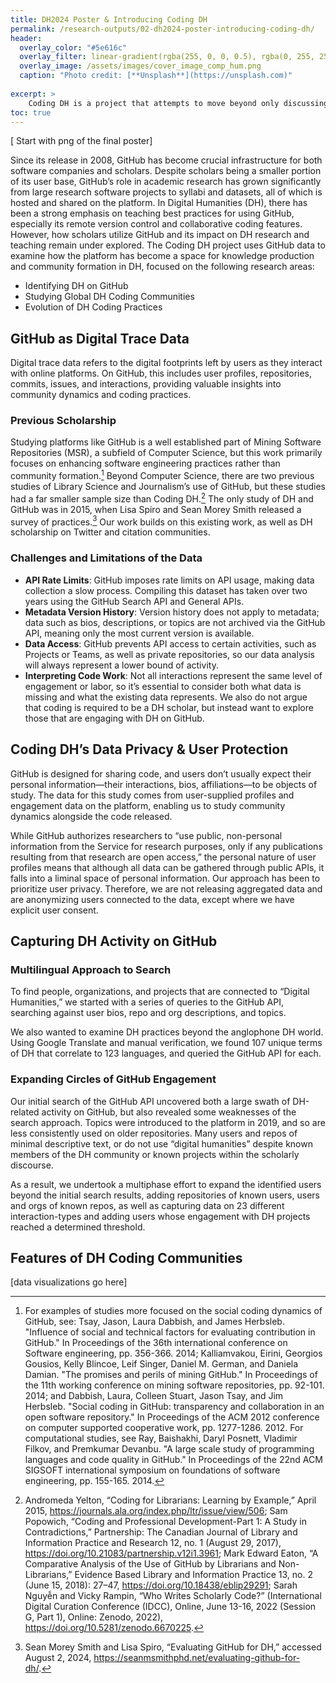 ```yaml
---
title: DH2024 Poster & Introducing Coding DH
permalink: /research-outputs/02-dh2024-poster-introducing-coding-dh/
header:
  overlay_color: "#5e616c"
  overlay_filter: linear-gradient(rgba(255, 0, 0, 0.5), rgba(0, 255, 255, 0.5))
  overlay_image: /assets/images/cover_image_comp_hum.png
  caption: "Photo credit: [**Unsplash**](https://unsplash.com)"
  
excerpt: >
    Coding DH is a project that attempts to move beyond only discussing best practices for coding in Digital Humanities to exploring how this field has developed and evolved coding practices and communities.
toc: true
---
```


[ Start with png of the final poster]

Since its release in 2008, GitHub has become crucial infrastructure for both software companies and scholars. Despite scholars being a smaller portion of its user base, GitHub’s role in academic research has grown significantly from large research software projects to syllabi and datasets, all of which is hosted and shared on the platform. In Digital Humanities (DH), there has been a strong emphasis on teaching best practices for using GitHub, especially its remote version control and collaborative coding features. However, how scholars utilize GitHub and its impact on DH research and teaching remain under explored. The Coding DH project uses GitHub data to examine how the platform has become a space for knowledge production and community formation in DH, focused on the following research areas:

- Identifying DH on GitHub
- Studying Global DH Coding Communities
- Evolution of DH Coding Practices

## GitHub as Digital Trace Data

Digital trace data refers to the digital footprints left by users as they interact with online platforms. On GitHub, this includes user profiles, repositories, commits, issues, and interactions, providing valuable insights into community dynamics and coding practices.

### Previous Scholarship 

Studying platforms like GitHub is a well established part of Mining Software Repositories (MSR), a subfield of Computer Science, but this work primarily focuses on enhancing software engineering practices rather than community formation.[^2] Beyond Computer Science, there are two previous studies of Library Science and Journalism’s use of GitHub, but these studies had a far smaller sample size than Coding DH.[^3] The only study of DH and GitHub was in 2015, when Lisa Spiro and Sean Morey Smith released a survey of practices.[^1] Our work builds on this existing work, as well as DH scholarship on Twitter and citation communities.

### Challenges and Limitations of the Data

- **API Rate Limits**: GitHub imposes rate limits on API usage, making data collection a slow process. Compiling this dataset has taken over two years using the GitHub Search API and General APIs.
- **Metadata Version History**: Version history does not apply to metadata; data such as bios, descriptions, or topics are not archived via the GitHub API, meaning only the most current version is available.
- **Data Access**: GitHub prevents API access to certain activities, such as Projects or Teams, as well as private repositories, so our data analysis will always represent a lower bound of activity.
- **Interpreting Code Work**: Not all interactions represent the same level of engagement or labor, so it’s essential to consider both what data is missing and what the existing data represents. We also do not argue that coding is required to be a DH scholar, but instead want to explore those that are engaging with DH on GitHub.

## Coding DH’s Data Privacy & User Protection

GitHub is designed for sharing code, and users don’t usually expect their personal information—their interactions, bios, affiliations—to be objects of study. The data for this study comes from user-supplied profiles and engagement data on the platform, enabling us to study community dynamics alongside the code released.

While GitHub authorizes researchers to “use public, non-personal information from the Service for research purposes, only if any publications resulting from that research are open access,” the personal nature of user profiles means that although all data can be gathered through public APIs, it falls into a liminal space of personal information. Our approach has been to prioritize user privacy. Therefore, we are not releasing aggregated data and are anonymizing users connected to the data, except where we have explicit user consent.

## Capturing DH Activity on GitHub

### Multilingual Approach to Search

To find people, organizations, and projects that are connected to “Digital Humanities,” we started with a series of queries to the GitHub API, searching against user bios, repo and org descriptions, and topics.

We also wanted to examine DH practices beyond the anglophone DH world. Using Google Translate and manual verification, we found 107 unique terms of DH that correlate to 123 languages, and queried the GitHub API for each.

### Expanding Circles of GitHub Engagement

Our initial search of the GitHub API uncovered both a large swath of DH-related activity on GitHub, but also revealed some weaknesses of the search approach. Topics were introduced to the platform in 2019, and so are less consistently used on older repositories. Many users and repos of minimal descriptive text, or do not use “digital humanities” despite known members of the DH community or known projects within the scholarly discourse.
 
As a result, we undertook a multiphase effort to expand the identified users beyond the initial search results, adding repositories of known users, users and orgs of known repos, as well as capturing data on 23 different interaction-types and adding users whose engagement with DH projects reached a determined threshold.

## Features of DH Coding Communities

[data visualizations go here]


[^2]: For examples of studies more focused on the social coding dynamics of GitHub, see: Tsay, Jason, Laura Dabbish, and James Herbsleb. "Influence of social and technical factors for evaluating contribution in GitHub." In Proceedings of the 36th international conference on Software engineering, pp. 356-366. 2014; Kalliamvakou, Eirini, Georgios Gousios, Kelly Blincoe, Leif Singer, Daniel M. German, and Daniela Damian. "The promises and perils of mining GitHub." In Proceedings of the 11th working conference on mining software repositories, pp. 92-101. 2014; and Dabbish, Laura, Colleen Stuart, Jason Tsay, and Jim Herbsleb. "Social coding in GitHub: transparency and collaboration in an open software repository." In Proceedings of the ACM 2012 conference on computer supported cooperative work, pp. 1277-1286. 2012. For computational studies, see Ray, Baishakhi, Daryl Posnett, Vladimir Filkov, and Premkumar Devanbu. "A large scale study of programming languages and code quality in GitHub." In Proceedings of the 22nd ACM SIGSOFT international symposium on foundations of software engineering, pp. 155-165. 2014.
[^3]: Andromeda Yelton, “Coding for Librarians: Learning by Example,” April 2015, https://journals.ala.org/index.php/ltr/issue/view/506; Sam Popowich, “Coding and Professional Development-Part 1: A Study in Contradictions,” Partnership: The Canadian Journal of Library and Information Practice and Research 12, no. 1 (August 29, 2017), https://doi.org/10.21083/partnership.v12i1.3961; Mark Edward Eaton, “A Comparative Analysis of the Use of GitHub by Librarians and Non-Librarians,” Evidence Based Library and Information Practice 13, no. 2 (June 15, 2018): 27–47, https://doi.org/10.18438/eblip29291; Sarah Nguyễn and Vicky Rampin, “Who Writes Scholarly Code?” (International Digital Curation Conference (IDCC), Online, June 13-16, 2022 (Session G, Part 1), Online: Zenodo, 2022), https://doi.org/10.5281/zenodo.6670225.
[^1]: Sean Morey Smith and Lisa Spiro, “Evaluating GitHub for DH,” accessed August 2, 2024, https://seanmsmithphd.net/evaluating-github-for-dh/.